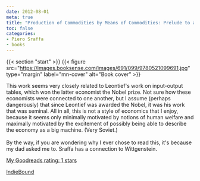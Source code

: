 ```yaml
---
date: 2012-08-01
meta: true
title: "Production of Commodities by Means of Commodities: Prelude to a Critique of Economic Theory"
toc: false
categories:
- Piero Sraffa
- books
---
```


{{< section "start" >}}
{{< figure src="https://images.booksense.com/images/691/099/9780521099691.jpg" type="margin" label="mn-cover" alt="Book cover" >}}

This work seems very closely related to Leontief's work on input-output tables, which won the latter economist the Nobel prize. Not sure how these economists were connected to one another, but I assume (perhaps dangerously) that since Leontief was awarded the Nobel, it was his work that was seminal. All in all, this is not a style of economics that I enjoy, because it seems only minimally motivated by notions of human welfare and maximally motivated by the excitement of possibly being able to describe the economy as a big machine. (Very Soviet.)<br /><br />By the way, if you are wondering why I ever chose to read this, it's because my dad asked me to. Sraffa has a connection to Wittgenstein.

[My Goodreads rating: 1 stars](https://www.goodreads.com/review/show/351706606)  

[IndieBound](https://www.indiebound.org/book/9780521099691)
